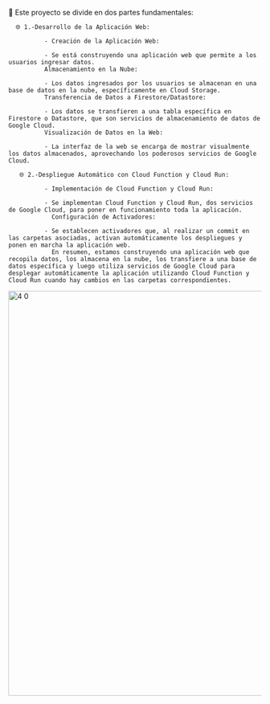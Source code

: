 
🚀 Este proyecto se divide en dos partes fundamentales:

      🌐 1.-Desarrollo de la Aplicación Web:

              - Creación de la Aplicación Web:

              - Se está construyendo una aplicación web que permite a los usuarios ingresar datos.
              Almacenamiento en la Nube:

              - Los datos ingresados por los usuarios se almacenan en una base de datos en la nube, específicamente en Cloud Storage.
              Transferencia de Datos a Firestore/Datastore:

              - Los datos se transfieren a una tabla específica en Firestore o Datastore, que son servicios de almacenamiento de datos de Google Cloud.
              Visualización de Datos en la Web:

              - La interfaz de la web se encarga de mostrar visualmente los datos almacenados, aprovechando los poderosos servicios de Google Cloud.

       🌐 2.-Despliegue Automático con Cloud Function y Cloud Run:

              - Implementación de Cloud Function y Cloud Run:

              - Se implementan Cloud Function y Cloud Run, dos servicios de Google Cloud, para poner en funcionamiento toda la aplicación.
                Configuración de Activadores:

              - Se establecen activadores que, al realizar un commit en las carpetas asociadas, activan automáticamente los despliegues y ponen en marcha la aplicación web.
                En resumen, estamos construyendo una aplicación web que recopila datos, los almacena en la nube, los transfiere a una base de datos específica y luego utiliza servicios de Google Cloud para desplegar automáticamente la aplicación utilizando Cloud Function y Cloud Run cuando hay cambios en las carpetas correspondientes.










<img width="806" alt="4 0" src="https://github.com/EloyCD/Ejercicio-CloudBuild-Google-Cloud/assets/136006521/45931b99-cd80-4c67-9e75-dd37a66f8369">
